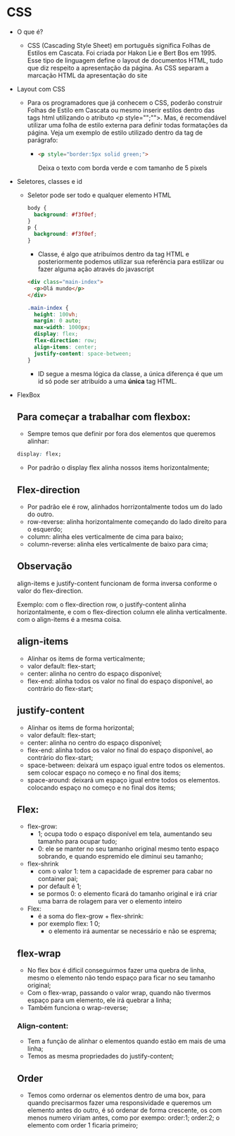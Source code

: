 # CSS

- O que é?

  - CSS (Cascading Style Sheet) em português significa Folhas de Estilos em Cascata. Foi criada por Hakon Lie e Bert Bos em 1995. Esse tipo de linguagem define o layout de documentos HTML, tudo que diz respeito a apresentação da página. As CSS separam a marcação HTML da apresentação do site

- Layout com CSS

  - Para os programadores que já conhecem o CSS, poderão construir Folhas de Estilo em Cascata ou mesmo inserir estilos dentro das tags html utilizando o atributo <p style="";"">. Mas, é recomendável utilizar uma folha de estilo externa para definir todas formatações da página. Veja um exemplo de estilo utilizado dentro da tag de parágrafo:

    - ```html
      <p style="border:5px solid green;">
      ```

      Deixa o texto com borda verde e com tamanho de 5 pixels</p>

- Seletores, classes e id

  - Seletor pode ser todo e qualquer elemento HTML

    ```css
    body {
      background: #f3f0ef;
    }
    p {
      background: #f3f0ef;
    }
    ```

    - Classe, é algo que atribuímos dentro da tag HTML e posteriormente podemos utilizar sua referência para estilizar ou fazer alguma ação através do javascript

    ```html
    <div class="main-index">
      <p>Olá mundo</p>
    </div>
    ```

    ```css
    .main-index {
      height: 100vh;
      margin: 0 auto;
      max-width: 1000px;
      display: flex;
      flex-direction: row;
      align-items: center;
      justify-content: space-between;
    }
    ```

    - ID segue a mesma lógica da classe, a única diferença é que um id só pode ser atribuído a uma **única** tag HTML.

- FlexBox

  ## Para começar a trabalhar com flexbox:

  - Sempre temos que definir por fora dos elementos que queremos alinhar:

  ```css
  display: flex;
  ```

  - Por padrão o display flex alinha nossos items horizontalmente;

  ## Flex-direction

  - Por padrão ele é row, alinhados horrizontalmente todos um do lado do outro.
  - row-reverse: alinha horizontalmente começando do lado direito para o esquerdo;
  - column: alinha eles verticalmente de cima para baixo;
  - column-reverse: alinha eles verticalmente de baixo para cima;

  ## Observação

  align-items e justify-content funcionam de forma inversa conforme o valor do flex-direction.

  Exemplo: com o flex-direction row, o justify-content alinha horizontalmente, e com o flex-direction column ele alinha verticalmente. com o align-items é a mesma coisa.

  ## align-items

  - Alinhar os items de forma verticalmente;
  - valor default: flex-start;
  - center: alinha no centro do espaço disponível;
  - flex-end: alinha todos os valor no final do espaço disponível, ao contrário do flex-start;

  ## justify-content

  - Alinhar os items de forma horizontal;
  - valor default: flex-start;
  - center: alinha no centro do espaço disponível;
  - flex-end: alinha todos os valor no final do espaço disponível, ao contrário do flex-start;
  - space-between: deixará um espaço igual entre todos os elementos. sem colocar espaço no começo e no final dos items;
  - space-around: deixará um espaço igual entre todos os elementos. colocando espaço no começo e no final dos items;

  ## Flex:

  - flex-grow:
    - 1; ocupa todo o espaço disponível em tela, aumentando seu tamanho para ocupar tudo;
    - 0: ele se manter no seu tamanho original mesmo tento espaço sobrando, e quando espremido ele diminui seu tamanho;
  - flex-shrink
    - com o valor 1: tem a capacidade de espremer para cabar no container pai;
    - por default é 1;
    - se pormos 0: o elemento ficará do tamanho original e irá criar uma barra de rolagem para ver o elemento inteiro
  - Flex:
    - é a soma do flex-grow + flex-shrink:
    - por exemplo flex: 1 0;
      - o elemento irá aumentar se necessário e não se esprema;

  ## flex-wrap

  - No flex box é dificil conseguirmos fazer uma quebra de linha, mesmo o elemento não tendo espaço para ficar no seu tamanho original;
  - Com o flex-wrap, passando o valor wrap, quando não tivermos espaço para um elemento, ele irá quebrar a linha;
  - Também funciona o wrap-reverse;

  ### Align-content:

  - Tem a função de alinhar o elementos quando estão em mais de uma linha;
  - Temos as mesma propriedades do justify-content;

  ## Order

  - Temos como ordernar os elementos dentro de uma box, para quando precisarmos fazer uma responsividade e queremos um elemento antes do outro, é só ordenar de forma crescente, os com menos numero viriam antes, como por exempo: order:1; order:2; o elemento com order 1 ficaria primeiro;